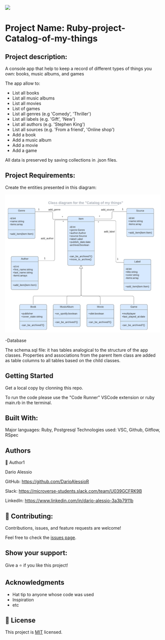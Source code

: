 ![](https://img.shields.io/badge/Microverse-blueviolet)

# Project Name: Ruby-project-Catalog-of-my-things

## Project description:
A console app that help to keep a record of different types of things you own: books, music albums, and games

The app allow to:

- List all books
- List all music albums
- List all movies
- List of games
- List all genres (e.g 'Comedy', 'Thriller')
- List all labels (e.g. 'Gift', 'New')
- List all authors (e.g. 'Stephen King')
- List all sources (e.g. 'From a friend', 'Online shop')
- Add a book
- Add a music album
- Add a movie
- Add a game

All data is preserved by saving collections in .json files.

## Project Requirements:
Create the entities presented in this diagram:

![](images/uml_diagram.png)

-Database

The schema.sql file: it has tables analogical to the structure of the app classes. Properties and associations from the parent Item class are added as table columns to all tables based on the child classes.

## Getting Started

Get a local copy by clonning this repo.

To run the code please use the "Code Runner" VSCode extension or
ruby main.rb in the terminal.

## Built With:
Major languages: Ruby, Postgresql
Technologies used: VSC, Github, Gitflow, RSpec

##  Authors
👤 Author1

Dario Alessio

GitHub: https://github.com/DarioAlessioR

Slack: https://microverse-students.slack.com/team/U039GCFRK9B

LinkedIn: https://www.linkedin.com/in/dario-alessio-3a3b7911b

## 🤝 Contributing:

Contributions, issues, and feature requests are welcome!

Feel free to check the [issues page](../../issues/).

## Show your support:

Give a ⭐️ if you like this project!

## Acknowledgments

- Hat tip to anyone whose code was used
- Inspiration
- etc

## 📝 License

This project is [MIT](./LICENSE.md) licensed.